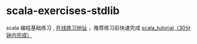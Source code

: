# scala-exercises-stdlib

scala 编程基础练习 , [在线练习地址](https://www.scala-exercises.org/std_lib/enumerations)
，推荐练习前快速完成 [scala_tutorial（30分钟内完成）](https://www.scala-exercises.org/scala_tutorial/type_classes)